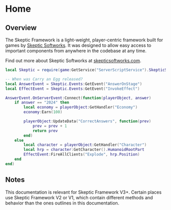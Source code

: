# Home

## Overview

The Skeptic Framework is a light-weight, player-centric framework built for games by [Skeptic Softworks](https://skepticsoftworks.com/). It was designed to allow easy access to important components from anywhere in the codebase at any time.

Find out more about Skeptic Softworks at [skepticsoftworks.com](https://skepticsoftworks.com/).

``` lua
local Skeptic = require(game:GetService("ServerScriptService").SkepticServer)

-- When was Carry an Egg released?
local AnswerEvent = Skeptic.Events:GetEvent("AnswerOnStage")
local EffectEvent = Skeptic.Events:GetEvent("InvokeEffect")

AnswerEvent.OnServerEvent:Connect(function(playerObject, answer)
    if answer == "2024" then
        local economy = playerObject:GetHandler("Economy")
        economy:Earn(100)

        playerObject:UpdateData("CorrectAnswers", function(prev)
            prev = prev + 1
            return prev
        end)
    else
        local character = playerObject:GetHandler("Character")
        local hrp = character:GetCharacter().HumanoidRootPart
        EffectEvent:FireAllClients("Explode", hrp.Position)
    end
end)
```

## Notes

This documentation is relevant for Skeptic Framework V3+. Certain places use Skeptic Framework V2 or V1, which contain different methods and behavior than the ones outlines in this documentation.